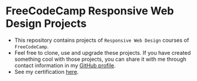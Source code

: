 # FreeCodeCamp Responsive Web Design Projects

 - This repository contains projects of `Responsive Web Design` courses of `FreeCodeCamp`.
 - Feel free to clone, use and upgrade these projects. If you have created something cool with those projects, you can share it with me through contact information in my [GitHub profile](https://github.com/kien123456k).
 - See my certification [here](https://freecodecamp.org/certification/fcc319ec05d-427f-4d62-b035-4265129cc179/responsive-web-design).
